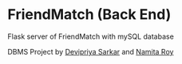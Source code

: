 # FriendMatch (Back End)
Flask server of FriendMatch with mySQL database

DBMS Project by [Devipriya Sarkar](https://github.com/DevipriyaSarkar) and [Namita Roy](https://github.com/namitaroy63)
